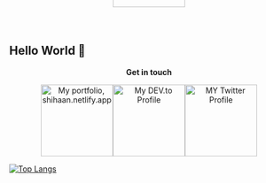 ## Hello World  👋  

<!--
**theneoterik/theneoterik** is a ✨ _special_ ✨ repository because its `README.md` (this file) appears on your GitHub profile.


                
-->


 
<p align="center">
<strong> Get in touch  </strong>
<br>


<div align="center">
<a title="Portfolio, shihaan.netlify.app" href="https://shihaan.netlify.app"><img alt="My portfolio, shihaan.netlify.app" src="https://i.ibb.co/7ngCcVb/port.png" width="130" /><a title="DEV.to Articles" href="https://dev.to/theneoterik"><img alt="My DEV.to Profile" src="https://i.ibb.co/xMs57Vq/dev.png" width="130" /><a title="Twitter Profile" href="https://twitter.com/the_neoterik"><img alt="MY Twitter Profile" src="https://i.ibb.co/tCzH0hL/twitt.png" width="130" /><a title="Linkedin Profile" href="https://www.linkedin.com/in/shihaan-w-s-7b6a851a0/"><img alt="MY Linkedin Profile" style="margin-top:-400px;" src="https://i.ibb.co/5KwdZ1P/link.png" width="130" />
</div>
  
  ![Top Langs](https://github-readme-stats.vercel.app/api/top-langs/?username=theneoterik&hide=TeX&layout=compact)





<!--- <a href="https://twitter.com/the_neoterik">
  <img src="https://img.icons8.com/android/24/000000/twitter.png" alt="shihaan.'s DEV Community Profile" >
  </a> &nbsp;
<a href="https://www.linkedin.com/in/shihaan-w-s-7b6a851a0/">
  <img src="https://img.icons8.com/metro/26/000000/linkedin.png" alt="shihaan.'s DEV Community Profile" >
</a>&nbsp;
<a href="https://dev.to/the_neoterik">
  <img src="https://d2fltix0v2e0sb.cloudfront.net/dev-badge.svg" alt="shihaan.'s DEV Community Profile" height="25" width="31">
</a> ---> 
      
</p>


